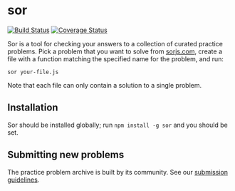 # sor

[![Build Status](https://travis-ci.org/anyweez/sor.svg?branch=master)](https://travis-ci.org/anyweez/sor)
[![Coverage Status](https://coveralls.io/repos/github/anyweez/sor/badge.svg?branch=master)](https://coveralls.io/github/anyweez/sor?branch=master)

Sor is a tool for checking your answers to a collection of curated practice problems. Pick a problem that you want to solve from [sorjs.com](https://sorjs.com), create a file with a function matching the specified name for the problem, and run:

```
sor your-file.js
```

Note that each file can only contain a solution to a single problem.

## Installation

Sor should be installed globally; run `npm install -g sor` and you should be set.

## Submitting new problems

The practice problem archive is built by its community. See our [submission guidelines](https://github.com/anyweez/sorjs.com#submitting-challenges).
